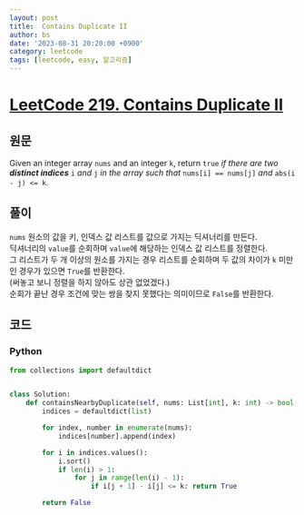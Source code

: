 ```yaml
---
layout: post
title:  Contains Duplicate II
author: bs
date: '2023-08-31 20:20:00 +0900'
category: leetcode
tags: [leetcode, easy, 알고리즘]
---
```


# [LeetCode 219. Contains Duplicate II](https://leetcode.com/problems/contains-duplicate-ii/)

## 원문
Given an integer array `nums` and an integer `k`, return `true` *if there are two **distinct indices*** `i` *and* `j` *in the array such that* `nums[i] == nums[j]` *and* `abs(i - j) <= k`.

## 풀이
`nums` 원소의 값을 키, 인덱스 값 리스트를 값으로 가지는 딕셔너리를 만든다.<br>
딕셔너리의 `value`를 순회하며 `value`에 해당하는 인덱스 값 리스트를 정렬한다.<br>
그 리스트가 두 개 이상의 원소를 가지는 경우 리스트를 순회하며 두 값의 차이가 `k` 미만인 경우가 있으면 `True`를 반환한다.<br>
(써놓고 보니 정렬을 하지 않아도 상관 없었겠다.)<br>
순회가 끝난 경우 조건에 맞는 쌍을 찾지 못했다는 의미이므로 `False`를 반환한다.

## 코드
### Python
```python
from collections import defaultdict


class Solution:
    def containsNearbyDuplicate(self, nums: List[int], k: int) -> bool:
        indices = defaultdict(list)

        for index, number in enumerate(nums):
            indices[number].append(index)

        for i in indices.values():
            i.sort()
            if len(i) > 1:
                for j in range(len(i) - 1):
                    if i[j + 1] - i[j] <= k: return True

        return False
```